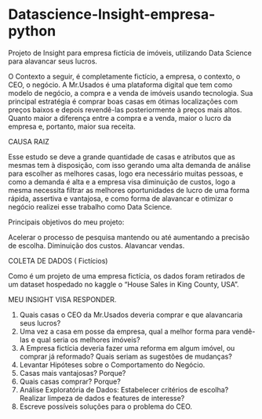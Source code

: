 # Datascience-Insight-empresa-python
Projeto de Insight para empresa fictícia de imóveis, utilizando Data Science para alavancar seus lucros.

O Contexto a seguir, é completamente fictício, a empresa, o contexto, o CEO, o negócio.
A Mr.Usados é uma plataforma digital que tem como modelo de negócio, a compra e a venda de imóveis usando tecnologia.
Sua principal estratégia é comprar boas casas em ótimas localizações com preços baixos e depois revendê-las posteriormente à preços mais altos. Quanto maior a diferença entre a compra e a venda, maior o lucro da empresa e, portanto, maior sua receita.

CAUSA RAIZ

Esse estudo se deve a grande quantidade de casas e atributos que as mesmas tem à disposição, com isso gerando uma alta demanda de análise para escolher as melhores casas, logo era necessário muitas pessoas, e como a demanda é alta e a empresa visa diminuição de custos, logo a mesma necessita filtrar as melhores oportunidades de lucro de uma forma rápida, assertiva e vantajosa, e como forma de alavancar e otimizar o negócio realizei esse trabalho como Data Science.

Principais objetivos do meu projeto:

Acelerar o processo de pesquisa mantendo ou até aumentando a precisão de escolha.
Diminuição dos custos.
Alavancar vendas.

COLETA DE DADOS ( Fictícios)

Como é um projeto de uma empresa fictícia, os dados foram retirados de um dataset hospedado no kaggle o “House Sales in King County, USA”.

MEU INSIGHT VISA RESPONDER.

1.	Quais casas o CEO da Mr.Usados deveria comprar e que alavancaria seus lucros?
2.	Uma vez a casa em posse da empresa, qual a melhor forma para vendê-las e qual seria os melhores imóveis? 
3.	A Empresa fictícia deveria fazer uma reforma em algum imóvel, ou comprar já reformado? Quais seriam as sugestões de mudanças? 
4.	Levantar Hipóteses sobre o Comportamento do Negócio.
5.	Casas mais vantajosas? Porque?
6.	Quais casas comprar? Porque?
7.	Análise Exploratória de Dados: Estabelecer critérios de escolha? Realizar limpeza de dados e features de interesse?
8.	Escreve possíveis soluções para o problema do CEO.

